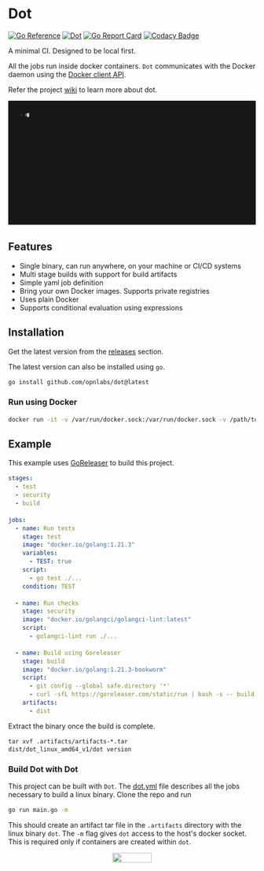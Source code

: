 # Dot
[![Go Reference](https://pkg.go.dev/badge/github.com/opnlabs/dot.svg)](https://pkg.go.dev/github.com/opnlabs/dot) [![Dot](https://github.com/opnlabs/dot/actions/workflows/main.yml/badge.svg)](https://github.com/opnlabs/dot/actions/workflows/main.yml) [![Go Report Card](https://goreportcard.com/badge/github.com/cvhariharan/dot)](https://goreportcard.com/report/github.com/cvhariharan/dot) [![Codacy Badge](https://app.codacy.com/project/badge/Coverage/1a5800bae3c143c29e3559e3f46bffb1)](https://app.codacy.com/gh/opnlabs/dot/dashboard?utm_source=gh&utm_medium=referral&utm_content=&utm_campaign=Badge_coverage)

A minimal CI. Designed to be local first.

All the jobs run inside docker containers. `Dot` communicates with the Docker daemon using the [Docker client API](https://pkg.go.dev/github.com/docker/docker/client#section-readme).

Refer the project [wiki](https://github.com/opnlabs/dot/wiki) to learn more about dot.

<p align="center">
    <img src="images/demo.gif" width="800">
<p>

## Features
- Single binary, can run anywhere, on your machine or CI/CD systems
- Multi stage builds with support for build artifacts
- Simple yaml job definition
- Bring your own Docker images. Supports private registries
- Uses plain Docker
- Supports conditional evaluation using expressions

## Installation
Get the latest version from the [releases](https://github.com/opnlabs/dot/releases) section.

The latest version can also be installed using `go`.
```bash
go install github.com/opnlabs/dot@latest
```

### Run using Docker
```bash
docker run -it -v /var/run/docker.sock:/var/run/docker.sock -v /path/to/project:/app ghcr.io/opnlabs/dot:latest -m
```

## Example
This example uses [GoReleaser](https://github.com/goreleaser/goreleaser) to build this project.
```yaml
stages:
  - test
  - security
  - build

jobs:
  - name: Run tests
    stage: test
    image: "docker.io/golang:1.21.3"
    variables:
      - TEST: true
    script:
      - go test ./...
    condition: TEST

  - name: Run checks
    stage: security
    image: "docker.io/golangci/golangci-lint:latest"
    script:
      - golangci-lint run ./...

  - name: Build using Goreleaser
    stage: build
    image: "docker.io/golang:1.21.3-bookworm"
    script:
      - git config --global safe.directory '*'
      - curl -sfL https://goreleaser.com/static/run | bash -s -- build --snapshot
    artifacts:
      - dist
```
Extract the binary once the build is complete.
```
tar xvf .artifacts/artifacts-*.tar
dist/dot_linux_amd64_v1/dot version
```
### Build Dot with Dot
This project can be built with `Dot`. The [dot.yml](dot.yml) file describes all the jobs necessary to build a linux binary. Clone the repo and run

```bash
go run main.go -m
```
This should create an artifact tar file in the `.artifacts` directory with the linux binary `dot`.
The `-m` flag gives `dot` access to the host's docker socket. This is required only if containers are created within `dot`.
<p align="center">
    <img src="https://media.tenor.com/rKLBka9zl5UAAAAd/yeah-excellent.gif" width="40%" height="40%">
<p>

